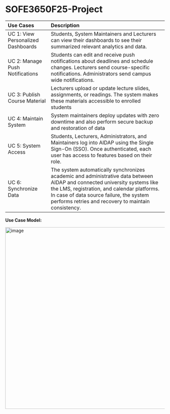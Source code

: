 # SOFE3650F25-Project
| Use Cases| Description|
| :---     | :---    |
|UC 1: View Personalized Dashboards    | Students, System Maintainers and Lecturers can view their dashboards to see their summarized relevant analytics and data.       |
|UC 2: Manage Push Notifications   | Students can edit and receive push notifications about deadlines and schedule changes. Lecturers send course-specific notifications. Administrators send campus wide notifications.        |
|UC 3: Publish Course Material    | Lecturers upload or update lecture slides, assignments, or readings. The system makes these materials accessible to enrolled students         |
|UC 4: Maintain System    | System maintainers deploy updates with zero downtime and also perform secure backup and restoration of data          |
|UC 5: System Access| Students, Lecturers, Administrators, and Maintainers log into AIDAP using the Single Sign-On (SSO). Once authenticated, each user has access to features based on their role.        |
|UC 6: Synchronize Data    | The system automatically synchronizes academic and administrative data between AIDAP and connected university systems like the LMS, registration, and calendar platforms. In case of data source failure, the system performs retries and recovery to maintain consistency.        |


**Use Case Model:**

<img width="796" height="575" alt="image" src="https://github.com/user-attachments/assets/85e6a9e1-e4f0-41e0-b6c3-9a403a0f218d" />



